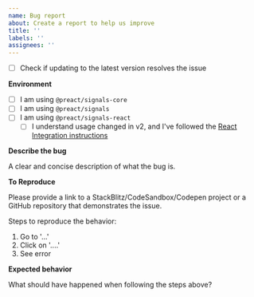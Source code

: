 ```yaml
---
name: Bug report
about: Create a report to help us improve
title: ''
labels: ''
assignees: ''
---
```


- [ ] Check if updating to the latest version resolves the issue

**Environment**
- [ ] I am using `@preact/signals-core`
- [ ] I am using `@preact/signals`
- [ ] I am using `@preact/signals-react`
  - [ ] I understand usage changed in v2, and I've followed the [React Integration instructions](https://github.com/preactjs/signals/tree/chore/issue-templates/packages/react#react-integration)

**Describe the bug**

A clear and concise description of what the bug is.

**To Reproduce**

Please provide a link to a StackBlitz/CodeSandbox/Codepen project or a GitHub repository that demonstrates the issue.

Steps to reproduce the behavior:

1. Go to '...'
2. Click on '....'
3. See error

**Expected behavior**

What should have happened when following the steps above?

